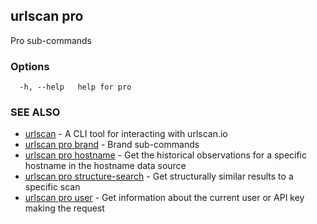 ## urlscan pro

Pro sub-commands

### Options

```
  -h, --help   help for pro
```

### SEE ALSO

* [urlscan](urlscan.md)	 - A CLI tool for interacting with urlscan.io
* [urlscan pro brand](urlscan_pro_brand.md)	 - Brand sub-commands
* [urlscan pro hostname](urlscan_pro_hostname.md)	 - Get the historical observations for a specific hostname in the hostname data source
* [urlscan pro structure-search](urlscan_pro_structure-search.md)	 - Get structurally similar results to a specific scan
* [urlscan pro user](urlscan_pro_user.md)	 - Get information about the current user or API key making the request

